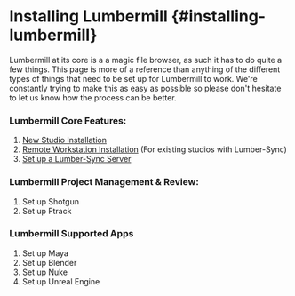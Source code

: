 # Installing Lumbermill {#installing-lumbermill}

Lumbermill at its core is a a magic file browser, as such it has to do quite a few things.  This page is more of a reference than anything of the different types of things that need to be set up for Lumbermill to work.  We're constantly trying to make this as easy as possible so please don't hesitate to let us know how the process can be better.

### Lumbermill Core Features:

1) [New Studio Installation](#basic-install)
2) [Remote Workstation Installation](#setup-remote-workstation) (For existing studios with Lumber-Sync) 
3) [Set up a Lumber-Sync Server](#set-up-lumber-sync-server)

### Lumbermill Project Management & Review:

1) Set up Shotgun
2) Set up Ftrack

### Lumbermill Supported Apps

1) Set up Maya
2) Set up Blender
3) Set up Nuke
4) Set up Unreal Engine


